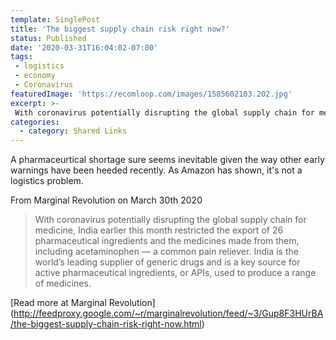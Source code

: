 ```yaml
---
template: SinglePost
title: 'The biggest supply chain risk right now?'
status: Published
date: '2020-03-31T16:04:02-07:00'
tags:
 - logistics
 - economy
 - Coronavirus
featuredImage: 'https://ecomloop.com/images/1585602103.202.jpg'
excerpt: >-
 With coronavirus potentially disrupting the global supply chain for medicine, India earlier this month restricted the export of 26 pharmaceutical ingredients and the medicines made from them, including acetaminophen — a common pain reliever. India is the world’s leading supplier of generic drugs and is a key source for active pharmaceutical ingredients, or APIs, used to produce a range of medicines.
categories:
  - category: Shared Links
---
```

A pharmaceurtical shortage sure seems inevitable given the way other early warnings have been heeded recently. As Amazon has shown, it's not a logistics problem.

From Marginal Revolution on March 30th 2020
> With coronavirus potentially disrupting the global supply chain for medicine, India earlier this month restricted the export of 26 pharmaceutical ingredients and the medicines made from them, including acetaminophen — a common pain reliever. India is the world’s leading supplier of generic drugs and is a key source for active pharmaceutical ingredients, or APIs, used to produce a range of medicines.

[Read more at Marginal Revolution] (http://feedproxy.google.com/~r/marginalrevolution/feed/~3/Gup8F3HUrBA/the-biggest-supply-chain-risk-right-now.html)

